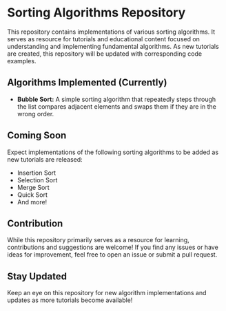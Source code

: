 # Sorting Algorithms Repository

This repository contains implementations of various sorting algorithms. It serves as resource for tutorials and educational content focused on understanding and implementing fundamental algorithms. As new tutorials are created, this repository will be updated with corresponding code examples.

## Algorithms Implemented (Currently)

* **Bubble Sort:** A simple sorting algorithm that repeatedly steps through the list compares adjacent elements and swaps them if they are in the wrong order.

## Coming Soon

Expect implementations of the following sorting algorithms to be added as new tutorials are released:

* Insertion Sort
* Selection Sort
* Merge Sort
* Quick Sort
* And more!

## Contribution

While this repository primarily serves as a resource for learning, contributions and suggestions are welcome! If you find any issues or have ideas for improvement, feel free to open an issue or submit a pull request.

## Stay Updated

Keep an eye on this repository for new algorithm implementations and updates as more tutorials become available!
